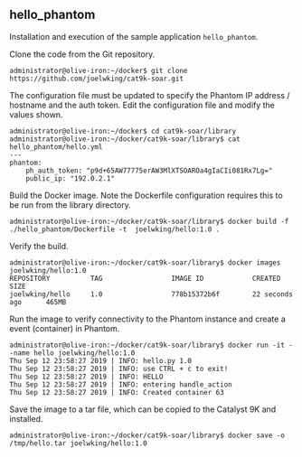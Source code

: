 hello_phantom
-------------

Installation and execution of the sample application `hello_phantom`.

Clone the code from the Git repository.

```
administrator@olive-iron:~/docker$ git clone https://github.com/joelwking/cat9k-soar.git

```
The configuration file must be updated to specify the Phantom IP address / hostname and the auth token. Edit the configuration file and modify the values shown.

```
administrator@olive-iron:~/docker$ cd cat9k-soar/library
administrator@olive-iron:~/docker/cat9k-soar/library$ cat hello_phantom/hello.yml
---
phantom:
    ph_auth_token: "p9d+65AW77775erAW3MlXTSOAROa4gIaCIi081Rx7Lg="
    public_ip: "192.0.2.1"

```
Build the Docker image. Note the Dockerfile configuration requires this to be run from the library directory.

```
administrator@olive-iron:~/docker/cat9k-soar/library$ docker build -f ./hello_phantom/Dockerfile -t  joelwking/hello:1.0 .
```
Verify the build.
```
administrator@olive-iron:~/docker/cat9k-soar/library$ docker images joelwking/hello:1.0
REPOSITORY          TAG                 IMAGE ID            CREATED             SIZE
joelwking/hello     1.0                 778b15372b6f        22 seconds ago      465MB

```
Run the image to verify connectivity to the Phantom instance and create a event (container) in Phantom.
```
administrator@olive-iron:~/docker/cat9k-soar/library$ docker run -it --name hello joelwking/hello:1.0
Thu Sep 12 23:58:27 2019 | INFO: hello.py 1.0
Thu Sep 12 23:58:27 2019 | INFO: use CTRL + c to exit!
Thu Sep 12 23:58:27 2019 | INFO: HELLO
Thu Sep 12 23:58:27 2019 | INFO: entering handle_action
Thu Sep 12 23:58:27 2019 | INFO: Created container 63

```

Save the image to a tar file, which can be copied to the Catalyst 9K and installed.

```
administrator@olive-iron:~/docker/cat9k-soar/library$ docker save -o /tmp/hello.tar joelwking/hello:1.0
```